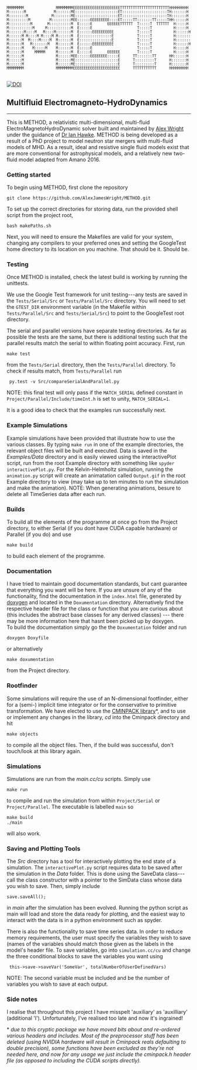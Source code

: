 <pre><sub><sup>
MMMMMMMM               MMMMMMMMEEEEEEEEEEEEEEEEEEEEEETTTTTTTTTTTTTTTTTTTTTTTHHHHHHHHH     HHHHHHHHH     OOOOOOOOO     DDDDDDDDDDDDD
M:::::::M             M:::::::ME::::::::::::::::::::ET:::::::::::::::::::::TH:::::::H     H:::::::H   OO:::::::::OO   D::::::::::::DDD
M::::::::M           M::::::::ME::::::::::::::::::::ET:::::::::::::::::::::TH:::::::H     H:::::::H OO:::::::::::::OO D:::::::::::::::DD
M:::::::::M         M:::::::::MEE::::::EEEEEEEEE::::ET:::::TT:::::::TT:::::THH::::::H     H::::::HHO:::::::OOO:::::::ODDD:::::DDDDD:::::D
M::::::::::M       M::::::::::M  E:::::E       EEEEEETTTTTT  T:::::T  TTTTTT  H:::::H     H:::::H  O::::::O   O::::::O  D:::::D    D:::::D
M:::::::::::M     M:::::::::::M  E:::::E                     T:::::T          H:::::H     H:::::H  O:::::O     O:::::O  D:::::D     D:::::D
M:::::::M::::M   M::::M:::::::M  E::::::EEEEEEEEEE           T:::::T          H::::::HHHHH::::::H  O:::::O     O:::::O  D:::::D     D:::::D
M::::::M M::::M M::::M M::::::M  E:::::::::::::::E           T:::::T          H:::::::::::::::::H  O:::::O     O:::::O  D:::::D     D:::::D
M::::::M  M::::M::::M  M::::::M  E:::::::::::::::E           T:::::T          H:::::::::::::::::H  O:::::O     O:::::O  D:::::D     D:::::D
M::::::M   M:::::::M   M::::::M  E::::::EEEEEEEEEE           T:::::T          H::::::HHHHH::::::H  O:::::O     O:::::O  D:::::D     D:::::D
M::::::M    M:::::M    M::::::M  E:::::E                     T:::::T          H:::::H     H:::::H  O:::::O     O:::::O  D:::::D     D:::::D
M::::::M     MMMMM     M::::::M  E:::::E       EEEEEE        T:::::T          H:::::H     H:::::H  O::::::O   O::::::O  D:::::D    D:::::D
M::::::M               M::::::MEE::::::EEEEEEEE:::::E      TT:::::::TT      HH::::::H     H::::::HHO:::::::OOO:::::::ODDD:::::DDDDD:::::D
M::::::M               M::::::ME::::::::::::::::::::E      T:::::::::T      H:::::::H     H:::::::H OO:::::::::::::OO D:::::::::::::::DD
M::::::M               M::::::ME::::::::::::::::::::E      T:::::::::T      H:::::::H     H:::::::H   OO:::::::::OO   D::::::::::::DDD
MMMMMMMM               MMMMMMMMEEEEEEEEEEEEEEEEEEEEEE      TTTTTTTTTTT      HHHHHHHHH     HHHHHHHHH     OOOOOOOOO     DDDDDDDDDDDDD <br></sup></sub>
</pre>

[![DOI](https://zenodo.org/badge/105871037.svg)](https://zenodo.org/badge/latestdoi/105871037)

## Multifluid Electromagneto-HydroDynamics
---------------------------------------------

This is METHOD, a relativistic multi-dimensional, multi-fluid ElectroMagnetoHydroDynamic
solver built and maintained by [Alex Wright](http://cmg.soton.ac.uk/people/ajw1e16/)
under the guidance of [Dr Ian Hawke](https://www.southampton.ac.uk/maths/about/staff/ih3.page).
METHOD is being developed as a result of a PhD project to model neutron star mergers
with multi-fluid models of MHD. As a result, ideal and resistive single fluid models exist
that are more conventional for astrophysical models, and a relatively new two-fluid
model adapted from Amano 2016.

### Getting started
To begin using METHOD, first clone the repository

    git clone https://github.com/AlexJamesWright/METHOD.git

To set up the correct directories for storing data, run the provided shell script from the project root,

    bash makePaths.sh

Next, you will need to ensure the Makefiles are valid for your system, changing any compilers to your preferred ones and setting the GoogleTest home directory to its location on you machine. That should be it. Should be.

### Testing
Once METHOD is installed, check the latest build is working by running the unittests.

We use the Google Test framework for unit testing---any tests are saved in the `Tests/Serial/Src` or `Tests/Parallel/Src` directory. You will need to set the `GTEST_DIR` environment variable (in the Makefile within `Tests/Parallel/Src` and `Tests/Serial/Src`) to point to the GoogleTest root directory.

The serial and parallel versions have separate testing directories. As far as possible the tests are the same, but there is additional testing such that the parallel results match the serial to within floating point accuracy. First, run

    make test

from the `Tests/Serial` directory, then the `Tests/Parallel` directory. To check if results match, from `Tests/Parallel` run

     py.test -v Src/compareSerialAndParallel.py

NOTE: this final test will only pass if the `MATCH_SERIAL` defined constant in `Project/Parallel/Include/timeInt.h` is set to unity, `MATCH_SERIAL=1`.

It is a good idea to check that the examples run successfully next.

### Example Simulations
Example simulations have been provided that illustrate how to use the
various classes. By typing `make run` in one of the example directories, the
relevant object files will be built and executed. Data is saved in the *Examples/Data*
directory and is easily viewed using the interactivePlot script, run from the
root Example directory with something like `spyder interactivePlot.py`. For the
Kelvin-Helmholtz simulation, running the `animation.py` script will create an
animatation called `Output.gif` in the root Example directory to view (may take up
to ten minutes to run the simulation and make the animation).
NOTE: When generating animations, besure to delete all TimeSeries data after each run.


### Builds
To build all the elements of the programme at once go from the Project directory, to either Serial (if you dont have CUDA capable hardware) or Parallel (if you do) and use

    make build

to build each element of the programme.

### Documentation
I have tried to maintain good documentation standards, but cant guarantee that everything you want will be here. If you are unsure of any of the functionality, find the documentation in the `index.html` file, generated by [doxygen](https://github.com/doxygen/doxygen) and located in the `Doxumentation` directory.
Alternatively find the respective header file for the class or function that you are curious about (this includes the abstract base classes for any derived classes) --- there may be more information here that hasnt been picked up by doxygen.  
To build the documentation simply go the the `Doxumentation` folder and run

    doxygen Doxyfile

or alternatively

    make doxumentation

from the Project directory.

### Rootfinder
Some simulations will require the use of an N-dimensional footfinder, either for a (semi-) implicit time integrator or
for the conservative to primitive transformation. We have elected to use the [CMINPACK library](https://github.com/devernay/cminpack)\*, and to use or implement any changes in the library, *cd* into the Cminpack directory and hit

    make objects

to compile all the object files. Then, if the build was successful, don't touch/look at this library again.


### Simulations
Simulations are run from the *main.cc/cu* scripts. Simply use

    make run

to compile and run the simulation from within `Project/Serial` or `Project/Parallel`. The executable is labelled `main` so

    make build
    ./main

will also work.


### Saving and Plotting Tools
The *Src* directory has a tool for interactively plotting the end state of a simulation. The `interactivePlot.py` script requires data to be saved after the simulation in the *Data*
folder. This is done using the SaveData class---call the class constructor with a pointer to the SimData class whose data you wish to save. Then, simply include

    save.saveAll();

in *main* after the simulation has been evolved. Running the python script as main will load and store the data ready for plotting, and the easiest way to interact with the data is in a python environment such as spyder.

There is also the functionality to save time series data. In order to reduce memory requirements, the user must specify the variables they wish to save (names of the variables should match those given as the labels in the model's header file. To save variables, go into `simulation.cc/cu` and change the three conditional blocks to save the variables you want using

     this->save->saveVar('SomeVar', totalNumberOfUserDefinedVars)

NOTE: The second variable must be included and be the number of variables you wish to save at each output.


### Side notes
I realise that throughout this project I have misspelt 'auxiliary' as 'auxilliary' (additional 'l'). Unfortunately, I've realised too late and now it's ingrained!


\* *due to this cryptic package we have moved bits about and re-ordered various headers and includes. Most of the preprocessor stuff has been deleted (using NVIDIA hardware will result in Cminpack reals defaulting to double precision), some functions have been excluded as they're not needed here, and now for any usage we just include the cminpack.h header file (as opposed to including the CUDA scripts directly).*
